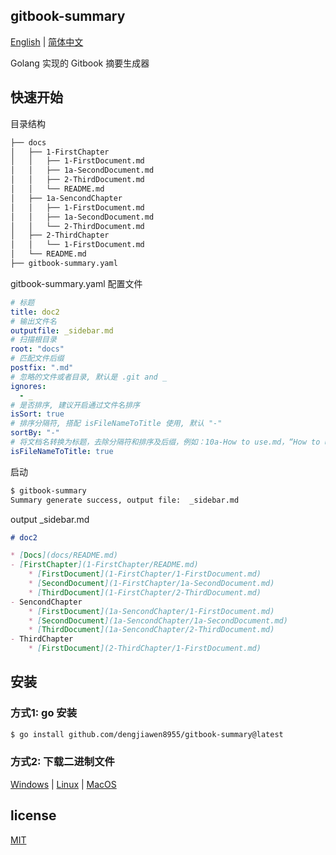 ## gitbook-summary


[English](./README.md) | [简体中文](README.zh-CN.md)

Golang 实现的 Gitbook 摘要生成器

## 快速开始

目录结构

```bash
├── docs
│   ├── 1-FirstChapter
│   │   ├── 1-FirstDocument.md
│   │   ├── 1a-SecondDocument.md
│   │   ├── 2-ThirdDocument.md
│   │   └── README.md
│   ├── 1a-SencondChapter
│   │   ├── 1-FirstDocument.md
│   │   ├── 1a-SecondDocument.md
│   │   └── 2-ThirdDocument.md
│   ├── 2-ThirdChapter
│   │   └── 1-FirstDocument.md
│   └── README.md
├── gitbook-summary.yaml
```

gitbook-summary.yaml 配置文件

```yaml
# 标题
title: doc2
# 输出文件名
outputfile: _sidebar.md
# 扫描根目录
root: "docs"
# 匹配文件后缀
postfix: ".md"
# 忽略的文件或者目录, 默认是 .git and _
ignores:
  - _
# 是否排序, 建议开启通过文件名排序
isSort: true
# 排序分隔符, 搭配 isFileNameToTitle 使用, 默认 "-"
sortBy: "-"
# 将文档名转换为标题，去除分隔符和排序及后缀，例如：10a-How to use.md，“How to use”为标题，首字母大写
isFileNameToTitle: true
```

启动

```bash
$ gitbook-summary
Summary generate success, output file:  _sidebar.md 
```

output _sidebar.md

```markdown
# doc2

* [Docs](docs/README.md)
- [FirstChapter](1-FirstChapter/README.md)
    * [FirstDocument](1-FirstChapter/1-FirstDocument.md)
    * [SecondDocument](1-FirstChapter/1a-SecondDocument.md)
    * [ThirdDocument](1-FirstChapter/2-ThirdDocument.md)
- SencondChapter
    * [FirstDocument](1a-SencondChapter/1-FirstDocument.md)
    * [SecondDocument](1a-SencondChapter/1a-SecondDocument.md)
    * [ThirdDocument](1a-SencondChapter/2-ThirdDocument.md)
- ThirdChapter
    * [FirstDocument](2-ThirdChapter/1-FirstDocument.md)


```

## 安装

### 方式1: go 安装

```bash
$ go install github.com/dengjiawen8955/gitbook-summary@latest
```

### 方式2: 下载二进制文件

[Windows](release/gitbook-summary.exe) | [Linux](release/gitbook-summary) | [MacOS](release/gitbook-summary.darwin)

## license

[MIT](./LICENSE)